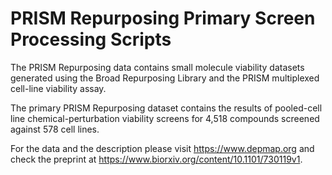 # PRISM Repurposing Primary Screen Processing Scripts

The PRISM Repurposing data contains small molecule viability datasets generated using the Broad Repurposing Library and the PRISM multiplexed cell-line viability assay.

The primary PRISM Repurposing dataset contains the results of pooled-cell line chemical-perturbation viability screens for 4,518 compounds screened against 578 cell lines.

For the data and the description please visit https://www.depmap.org and check the preprint at https://www.biorxiv.org/content/10.1101/730119v1.
